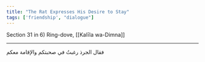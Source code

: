 ```yaml
---
title: "The Rat Expresses His Desire to Stay"
tags: ['friendship', "dialogue"]
---
```


 Section 31 in 6) Ring-dove, [[Kalīla wa-Dimna]]

---
فقال الجرذ رغبتُ في صحبتكم والإقامة معكم
